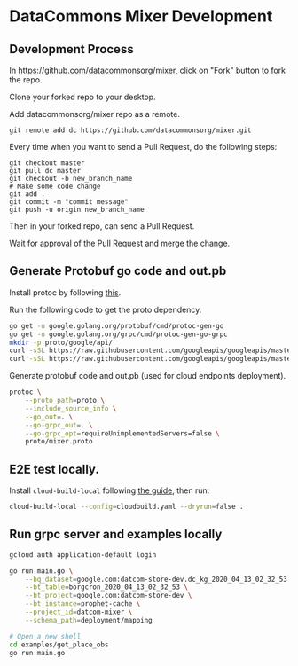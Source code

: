 # DataCommons Mixer Development

## Development Process

In https://github.com/datacommonsorg/mixer, click on "Fork" button to fork the repo.

Clone your forked repo to your desktop.

Add datacommonsorg/mixer repo as a remote.

```shell
git remote add dc https://github.com/datacommonsorg/mixer.git
```

Every time when you want to send a Pull Request, do the following steps:

```shell
git checkout master
git pull dc master
git checkout -b new_branch_name
# Make some code change
git add .
git commit -m "commit message"
git push -u origin new_branch_name
```

Then in your forked repo, can send a Pull Request.

Wait for approval of the Pull Request and merge the change.

## Generate Protobuf go code and out.pb

Install protoc by following [this](http://google.github.io/proto-lens/installing-protoc.html).

Run the following code to get the proto dependency.

```bash
go get -u google.golang.org/protobuf/cmd/protoc-gen-go
go get -u google.golang.org/grpc/cmd/protoc-gen-go-grpc
mkdir -p proto/google/api/
curl -sSL https://raw.githubusercontent.com/googleapis/googleapis/master/google/api/annotations.proto --output proto/google/api/annotations.proto
curl -sSL https://raw.githubusercontent.com/googleapis/googleapis/master/google/api/http.proto --output proto/google/api/http.proto
```

Generate protobuf code and out.pb (used for cloud endpoints deployment).

```bash
protoc \
    --proto_path=proto \
    --include_source_info \
    --go_out=. \
    --go-grpc_out=. \
    --go-grpc_opt=requireUnimplementedServers=false \
    proto/mixer.proto
```

## E2E test locally.

Install `cloud-build-local` following [the guide](https://cloud.google.com/cloud-build/docs/build-debug-locally), then run:

```bash
cloud-build-local --config=cloudbuild.yaml --dryrun=false .
```

## Run grpc server and examples locally

```bash
gcloud auth application-default login

go run main.go \
    --bq_dataset=google.com:datcom-store-dev.dc_kg_2020_04_13_02_32_53 \
    --bt_table=borgcron_2020_04_13_02_32_53 \
    --bt_project=google.com:datcom-store-dev \
    --bt_instance=prophet-cache \
    --project_id=datcom-mixer \
    --schema_path=deployment/mapping

# Open a new shell
cd examples/get_place_obs
go run main.go
```